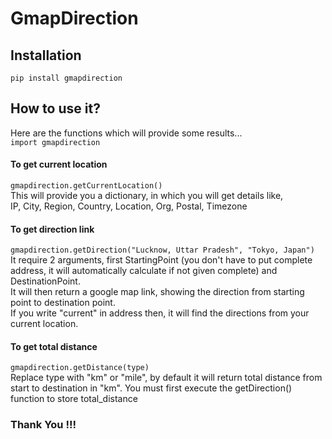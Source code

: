 # GmapDirection

## Installation  
``` pip install gmapdirection ```

## How to use it?
Here are the functions which will provide some results...  
```import gmapdirection```

#### To get current location  
``` gmapdirection.getCurrentLocation() ```  
This will provide you a dictionary, in which you will get details like,  
IP, City, Region, Country, Location, Org, Postal, Timezone  

#### To get direction link  
``` gmapdirection.getDirection("Lucknow, Uttar Pradesh", "Tokyo, Japan") ```  
It require 2 arguments, first StartingPoint (you don't have to put complete address, it will automatically calculate if not given complete) and DestinationPoint.  
It will then return a google map link, showing the direction from starting point to destination point.  
If you write "current" in address then, it will find the directions from your current location.  

#### To get total distance  
``` gmapdirection.getDistance(type) ```  
Replace type with "km" or "mile", by default it will return total distance from start to destination in "km". You must first execute the getDirection() function to store total_distance  

### Thank You !!!